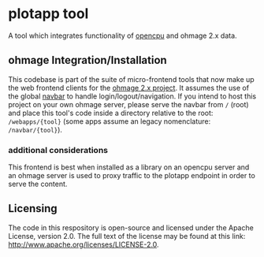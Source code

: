 # plotapp tool
A tool which integrates functionality of [opencpu](http://opencpu.org) and ohmage 2.x data.

## ohmage Integration/Installation
This codebase is part of the suite of micro-frontend tools that now make up the web frontend clients for the [ohmage 2.x project](https://github.com/ohmage/server).  It assumes the use of the global [navbar](https://github.com/mobilizingcs/navbar) to handle login/logout/navigation. If you intend to host this project on your own ohmage server, please serve the navbar from `/` (root) and place this tool's code inside a directory relative to the root: `/webapps/{tool}` (some apps assume an legacy nomenclature: `/navbar/{tool}`).

### additional considerations
This frontend is best when installed as a library on an opencpu server and an ohmage server is used to proxy traffic to the plotapp endpoint in order to serve the content.

## Licensing
The code in this respository is open-source and licensed under the Apache License, version 2.0. The full text of the license may be found at this link: http://www.apache.org/licenses/LICENSE-2.0.
